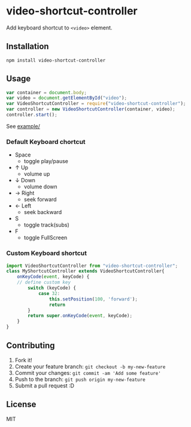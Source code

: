 # video-shortcut-controller

Add keyboard shortcut to `<video>` element.

## Installation

    npm install video-shortcut-controller

## Usage

```js
var container = document.body;
var video = document.getElementById("video");
var VideoShortcutController = require("video-shortcut-controller");
var controller = new VideoShortcutController(container, video);
controller.start();
```

See [example/](example/)

### Default Keyboard chortcut

- Space
    - toggle play/pause
- ↑ Up
    - volume up
- ↓ Down
    - volume down
- → Right
    - seek forward
- ← Left
    - seek backward
- S
    - toggle track(subs)
- F
    - toggle FullScreen
    

### Custom Keyboard shortcut

```js
import VideoShortcutController from "video-shortcut-controller";
class MyShortcutController extends VideoShortcutController{
    onKeyCode(event, keyCode) {
    // define custom key
        switch (keyCode) {
            case 32:
                this.setPosition(100, 'forward');
                return
        }
        return super.onKeyCode(event, keyCode);
    }
}
```

## Contributing

1. Fork it!
2. Create your feature branch: `git checkout -b my-new-feature`
3. Commit your changes: `git commit -am 'Add some feature'`
4. Push to the branch: `git push origin my-new-feature`
5. Submit a pull request :D

## License

MIT